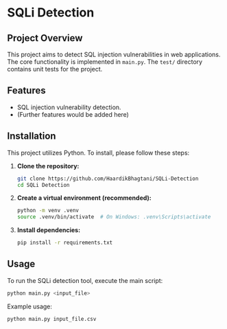 # SQLi Detection

## Project Overview

This project aims to detect SQL injection vulnerabilities in web applications.  The core functionality is implemented in `main.py`.  The `test/` directory contains unit tests for the project.

## Features

* SQL injection vulnerability detection.
* (Further features would be added here)

## Installation

This project utilizes Python.  To install, please follow these steps:

1. **Clone the repository:**
   ```bash
   git clone https://github.com/HaardikBhagtani/SQLi-Detection
   cd SQLi Detection
   ```

2. **Create a virtual environment (recommended):**
   ```bash
   python -m venv .venv
   source .venv/bin/activate  # On Windows: .venv\Scripts\activate
   ```

3. **Install dependencies:** 
   ```bash
   pip install -r requirements.txt
   ```

## Usage

To run the SQLi detection tool, execute the main script:

```bash
python main.py <input_file> 
```


Example usage:
```bash
python main.py input_file.csv
```
